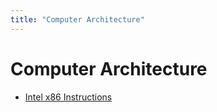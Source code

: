 ```yaml
---
title: "Computer Architecture"
---
```


# Computer Architecture

- [Intel x86 Instructions](./x86/_x86.md)
